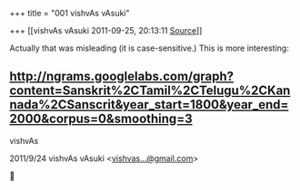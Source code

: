 +++
title = "001 vishvAs vAsuki"

+++
[[vishvAs vAsuki	2011-09-25, 20:13:11 [Source](https://groups.google.com/g/samskrita/c/aMQHRCKKGAM)]]



Actually that was misleading (it is case-sensitive.) This is more interesting:  
  
<http://ngrams.googlelabs.com/graph?content=Sanskrit%2CTamil%2CTelugu%2CKannada%2CSanscrit&year_start=1800&year_end=2000&corpus=0&smoothing=3>  
--  
vishvAs  
  
  
  

2011/9/24 vishvAs vAsuki \<[vishvas...@gmail.com]()\>




